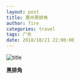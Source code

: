 ```yaml
---
layout: post
title: 惠州黑排角
author: fire
categories: travel
tags: 广东
date: 2018/10/21 22:00:00
---
```


![title](https://image.sideproject.cn/titlex/titlex_059.jpg)

**黑排角**